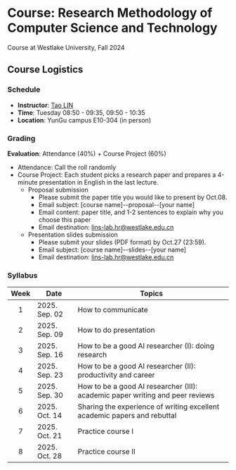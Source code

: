 # Course: Research Methodology of Computer Science and Technology
Course at Westlake University, Fall 2024

## Course Logistics
### Schedule
* **Instructor**: [Tao LIN](https://lins-lab.github.io/)
* **Time**: Tuesday 08:50 - 09:35, 09:50 - 10:35
* **Location**: YunGu campus E10-304 (in person)

### Grading
**Evaluation**: Attendance (40%) + Course Project (60%)
* Attendance: Call the roll randomly
* Course Project: Each student picks a research paper and prepares a 4-minute presentation in English in the last lecture.
    * Proposal submission
        * Please submit the paper title you would like to present by Oct.08.
        * Email subject: [course name]--proposal--[your name]
        * Email content: paper title, and 1-2 sentences to explain why you choose this paper
        * Email destination: lins-lab.hr@westlake.edu.cn
    * Presentation slides submission
        * Please submit your slides (PDF format) by Oct.27 (23:59).
        * Email subject: [course name]--slides--[your name]
        * Email destination: lins-lab.hr@westlake.edu.cn

### Syllabus
| Week 	| Date              | Topics                                                                        |
|:----:	|------             |------                                                                         |
|   1  	| 2025. Sep. 02     | How to communicate                                                            |
|   2  	| 2025. Sep. 09     | How to do presentation                                                        |
|   3  	| 2025. Sep. 16     | How to be a good AI researcher (I): doing research                            |
|   4  	| 2025. Sep. 23     | How to be a good AI researcher (II): productivity and career                  |
|   5  	| 2025. Sep. 30     | How to be a good AI researcher (III): academic paper writing and peer reviews |
|   6  	| 2025. Oct. 14     | Sharing the experience of writing excellent academic papers and rebuttal      |
|   7  	| 2025. Oct. 21     | Practice course I                                                             |
|   8  	| 2025. Oct. 28     | Practice course II                                                            |
